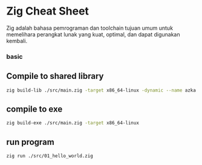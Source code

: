 # Zig Cheat Sheet
Zig adalah bahasa pemrograman dan toolchain tujuan umum untuk memelihara perangkat lunak yang kuat, optimal, dan dapat digunakan kembali.

### basic
## Compile to shared library
```bash
zig build-lib ./src/main.zig -target x86_64-linux -dynamic --name azka
```

## compile to exe
```bash
zig build-exe ./src/main.zig -target x86_64-linux
```

## run program

```bash
zig run ./src/01_hello_world.zig
```